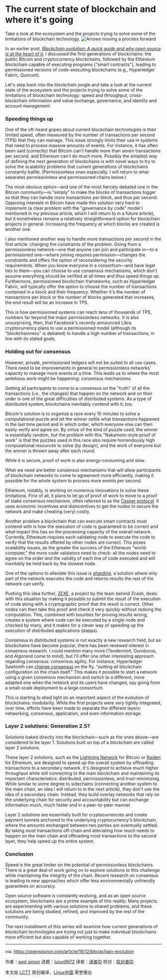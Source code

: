 [#]: collector: (lujun9972)
[#]: translator: ( )
[#]: reviewer: ( )
[#]: publisher: ( )
[#]: url: ( )
[#]: subject: (The current state of blockchain and where it's going)
[#]: via: (https://opensource.com/article/19/12/blockchain-evolution)
[#]: author: (axel simon https://opensource.com/users/axel)

The current state of blockchain and where it's going
======
Take a look at the ecosystem and the projects trying to solve some of
the limitations of blockchain technology.
![Arrows moving a process forward][1]

In an earlier post, [_Blockchain evolution: A quick guide and why open source is at the heart of it_][2], I discussed the first generations of blockchains: the public Bitcoin and cryptocurrency blockchains, followed by the Ethereum blockchain capable of executing programs ("smart contracts"), leading to permissioned versions of code-executing blockchains (e.g., Hyperledger Fabric, Quorum).

Let's step back into the blockchain jungle and take a look at the current state of the ecosystem and the projects trying to solve some of the limitations of blockchain technology: speed and throughput, cross-blockchain information and value exchange, governance, and identity and account management.

### Speeding things up

One of the oft-heard gripes about current blockchain technologies is their limited speed, often measured by the number of transactions per second (TPS) that they can manage. This issue strongly limits their use in systems that need to process massive amounts of events. For instance, it has often been said (correctly) that Bitcoin can't handle more than seven transactions per second, and Ethereum can't do much more. Possibly the simplest way of defining the next generation of blockchains is with novel ways to try to solve the scalability problems that current generations of blockchains constantly battle. (Permissionless ones especially. I will return to what separates permissionless and permissioned chains below.)

The most obvious option—and one of the most fiercely debated one in the Bitcoin community—is "simply" to make the blocks of transactions bigger so that they can handle more transactions per block, and thus per second. Opposing interests in Bitcoin have made this solution very hard to implement (a clear problem with the "governance by code" model I mentioned in my previous article, which I will return to in a future article), but it nonetheless remains a relatively straightforward option for blockchain projects in general. Increasing the frequency at which blocks are created is another one.

I also mentioned another way to handle more transactions per second in the first article: changing the constraints of the problem. Going from a permissionless network—one that anyone can join and participate in—to a permissioned one—where joining requires permission—changes the constraints and offers the option of reconsidering the security requirements. When you know everyone in a consortium—and have legal ties to them—you can choose to use consensus mechanisms, which don't assume everything should be verified at all times and thus speed things up. Furthermore, permissioned blockchain frameworks, such as Hyperledger Fabric, will typically offer the option to choose the number of transactions contained in a block and their frequency. Whether it's the number of transactions per block or the number of blocks generated that increases, the end result will be an increase in TPS.

This is how permissioned systems can reach tens of thousands of TPS, numbers far beyond the major permissionless networks. It is also unsurprising, then, that Facebook's recently announced Libra cryptocurrency plans to use a permissioned model (although its "blockchainness" is debated) to handle a high number of transactions, in line with its stated goals.

### Holding out for consensus

However, private, permissioned ledgers will not be suited to all use cases. There need to be improvements in general to permissionless networks' capacity to manage more events at a time. This leads us to where the most ambitious work might be happening: consensus mechanisms.

Getting all participants to come to a consensus on the "truth" of all the transactions (i.e., the changes) that happen on the network and on their order is one of the great difficulties of distributed systems. As a type of distributed system, blockchains inevitably contend with it, too.

Bitcoin's solution is to organize a race every 10 minutes to solve a computational puzzle and let the winner settle what transactions happened in the last time period and in which order, which everyone else can then easily verify and agree on. By virtue of the kind of puzzle used, the winner is essentially random, but the problem with this "Nakamoto-style proof of work" is that the puzzles used in this race also require horrendously high computational resources to solve (by design), and the work of everyone but the winner is thrown away after each round.

While it is secure, proof of work is also energy-consuming and slow.

What we need are better consensus mechanisms that will allow participants of blockchain networks to come to agreement more efficiently, making it possible for the whole system to process more events per second.

Ethereum, notably, is working on numerous innovations to solve these limitations. First of all, it plans to let go of proof of work to move to a proof of stake consensus mechanism, often referred to as the [Casper protocol][3]. It uses economic incentives and disincentives to get the nodes to secure the network and make cheating (very) costly.

Another problem a blockchain that can execute smart contracts must contend with is how the execution of code is guaranteed to be correct and what impact this has on the processing capacity of the overall network. Currently, Ethereum requires each validating node to execute the code to verify that the results offered by other nodes are correct. This poses scalability issues, as the greater the success of the Ethereum "world computer," the more code validators need to check: all the nodes need to agree on the order _and_ the validity of each line of code executed and will inevitably be held back by the slowest node.

One of the options to alleviate this issue is [_sharding_][4], a solution where only part of the network executes the code and returns results the rest of the network can verify.

Pushing this idea further, [ZEXE][5], a project by the team behind Zcash, deals with this situation by making it possible to submit the result of the execution of code along with a cryptographic proof that the result is correct. Other nodes can then take this proof and check it very quickly without redoing the computation. This, combined with bounties for proving results wrong, creates a system where code can be executed by a single node and checked by many, and it makes for a clever way of speeding up the execution of distributed applications (dapps).

Consensus in distributed systems is not exactly a new research field, but as blockchains have become popular, there has been renewed interest in consensus research. I could mention many more (Tendermint, Ouroboros, and Algorand come to mind), but I'll offer one other interesting approach regarding consensus: consensus agility. For instance, Hyperledger Sawtooth can [change consensus][6] on the fly, "putting all blockchain configuration on the chain itself." This makes it possible to start a network using a given consensus mechanism and switch to a different, more adapted one when the network and its users have changed, say going from a small-scale deployment to a large consortium.

This is starting to shed light on an important aspect of the evolution of blockchains: modularity. While the first projects were very tightly integrated, over time, efforts have been made to separate the different layers: networking, consensus, application, and even information storage.

### Layer 2 solutions: Generation 2.5?

Solutions baked directly into the blockchain—such as the ones above—are considered to be layer 1. Solutions built on top of a blockchain are called layer 2 solutions.

These layer 2 solutions, such as the [Lightning Network][7] for Bitcoin or [Raiden][8] for Ethereum, are designed to speed up the overall system by offloading transactions to a secondary network. It's designed to achieve much higher throughput while still connecting to the main blockchain and maintaining its important characteristics: distributed, permissionless, and trust-minimizing. While similar to some degree to sidechains (connecting another system to the main chain, an idea I will return to in the next article), they don't use the idea of a secondary chain. Instead, they build overlay networks that rely on the underlying chain for security and accountability but can exchange information much, much faster and in a peer-to-peer manner.

Layer 2 solutions are essentially built for cryptocurrencies and create payment tunnels anchored to the underlying cryptocurrency's blockchain, where the amounts exchanged between two parties are eventually settled. By taking most transactions off-chain and alleviating how much needs to happen on the main chain and offloading most transactions to the second layer, they help speed up the entire system.

### Conclusion

Speed is the great limiter on the potential of permissionless blockchains. There is a great deal of work going on to explore solutions to this challenge while maintaining the integrity of the chain. Recent research on consensus is leading to new approaches which offer less environmentally unfriendly guarantees on accuracy.

Open source software is constantly evolving, and as an open source ecosystem, blockchains are a prime example of this reality: Many projects are experimenting with various solutions to shared problems, and these solutions are being studied, refined, and improved by the rest of the community.

The next installment of this series will examine how current generations of blockchain technologies are trying not just to make individual blockchains more efficient but also capable of working together.

--------------------------------------------------------------------------------

via: https://opensource.com/article/19/12/blockchain-evolution

作者：[axel simon][a]
选题：[lujun9972][b]
译者：[译者ID](https://github.com/译者ID)
校对：[校对者ID](https://github.com/校对者ID)

本文由 [LCTT](https://github.com/LCTT/TranslateProject) 原创编译，[Linux中国](https://linux.cn/) 荣誉推出

[a]: https://opensource.com/users/axel
[b]: https://github.com/lujun9972
[1]: https://opensource.com/sites/default/files/styles/image-full-size/public/lead-images/BUSINESS_twoforward.png?itok=exkV49ts (Arrows moving a process forward)
[2]: https://opensource.com/article/18/6/blockchain-guide-next-generation
[3]: https://github.com/ethereum/eth2.0-specs/tree/dev/specs/core
[4]: https://github.com/ethereum/wiki/wiki/Sharding-FAQ
[5]: https://eprint.iacr.org/2018/962.pdf
[6]: https://www.hyperledger.org/blog/2017/11/22/un-pluggable-consensus-with-hyperledger-sawtooth
[7]: https://lightning.network/
[8]: https://raiden.network/

